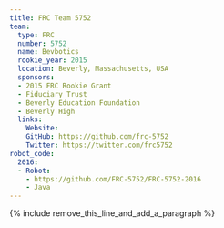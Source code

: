 ```yaml
---
title: FRC Team 5752
team:
  type: FRC
  number: 5752
  name: Bevbotics
  rookie_year: 2015
  location: Beverly, Massachusetts, USA
  sponsors:
  - 2015 FRC Rookie Grant
  - Fiduciary Trust
  - Beverly Education Foundation
  - Beverly High
  links:
    Website: 
    GitHub: https://github.com/frc-5752
    Twitter: https://twitter.com/frc5752
robot_code:
  2016:
  - Robot:
    - https://github.com/FRC-5752/FRC-5752-2016
    - Java
---
```


{% include remove_this_line_and_add_a_paragraph %}